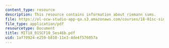 ```yaml
---
content_type: resource
description: This resource contains information about riemann sums.
file: https://ol-ocw-studio-app-qa.s3.amazonaws.com/courses/18-01sc-single-variable-calculus-fall-2010/1af70924e259b81011e34de4f576057a_MIT18_01SCF10_Ses46b.pdf
file_type: application/pdf
resourcetype: Document
title: MIT18_01SCF10_Ses46b.pdf
uid: 1af70924-e259-b810-11e3-4de4f576057a
---
```

